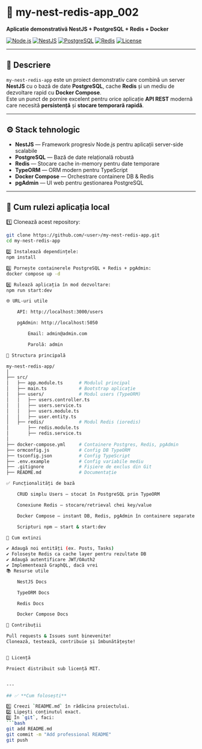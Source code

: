 # 🚀 my-nest-redis-app_002

**Aplicatie demonstrativă NestJS + PostgreSQL + Redis + Docker**

[![Node.js](https://img.shields.io/badge/node-%3E%3D16.x-green)](https://nodejs.org/)
[![NestJS](https://img.shields.io/badge/nestjs-10.x-red)](https://nestjs.com/)
[![PostgreSQL](https://img.shields.io/badge/postgres-13-blue)](https://www.postgresql.org/)
[![Redis](https://img.shields.io/badge/redis-alpine-orange)](https://redis.io/)
[![License](https://img.shields.io/badge/license-MIT-lightgrey)](#)

---

## 📌 Descriere

`my-nest-redis-app` este un proiect demonstrativ care combină un server **NestJS** cu o bază de date **PostgreSQL**, cache **Redis** și un mediu de dezvoltare rapid cu **Docker Compose**.  
Este un punct de pornire excelent pentru orice aplicație **API REST** modernă care necesită **persistență** și **stocare temporară rapidă**.

---

## ⚙️ Stack tehnologic

- **NestJS** — Framework progresiv Node.js pentru aplicații server-side scalabile
- **PostgreSQL** — Bază de date relațională robustă
- **Redis** — Stocare cache in-memory pentru date temporare
- **TypeORM** — ORM modern pentru TypeScript
- **Docker Compose** — Orchestrare containere DB & Redis
- **pgAdmin** — UI web pentru gestionarea PostgreSQL

---

## 🚀 Cum rulezi aplicația local

1️⃣ Clonează acest repository:
```bash
git clone https://github.com/<user>/my-nest-redis-app.git
cd my-nest-redis-app

2️⃣ Instalează dependințele:
npm install

3️⃣ Pornește containerele PostgreSQL + Redis + pgAdmin:
docker compose up -d

4️⃣ Rulează aplicația în mod dezvoltare:
npm run start:dev

🌐 URL-uri utile

    API: http://localhost:3000/users

    pgAdmin: http://localhost:5050

        Email: admin@admin.com

        Parolă: admin

📁 Structura principală

my-nest-redis-app/
│
├── src/
│   ├── app.module.ts      # Modulul principal
│   ├── main.ts            # Bootstrap aplicație
│   ├── users/             # Modul users (TypeORM)
│   │   ├── users.controller.ts
│   │   ├── users.service.ts
│   │   ├── users.module.ts
│   │   ├── user.entity.ts
│   ├── redis/             # Modul Redis (ioredis)
│       ├── redis.module.ts
│       ├── redis.service.ts
│
├── docker-compose.yml     # Containere Postgres, Redis, pgAdmin
├── ormconfig.js           # Config DB TypeORM
├── tsconfig.json          # Config TypeScript
├── .env.example           # Config variabile mediu
├── .gitignore             # Fișiere de exclus din Git
├── README.md              # Documentație

✅ Funcționalități de bază

    CRUD simplu Users — stocat în PostgreSQL prin TypeORM

    Conexiune Redis — stocare/retrieval chei key/value

    Docker Compose — instant DB, Redis, pgAdmin în containere separate

    Scripturi npm — start & start:dev

🧩 Cum extinzi

✔️ Adaugă noi entități (ex. Posts, Tasks)
✔️ Folosește Redis ca cache layer pentru rezultate DB
✔️ Adaugă autentificare JWT/OAuth2
✔️ Implementează GraphQL, dacă vrei
📚 Resurse utile

    NestJS Docs

    TypeORM Docs

    Redis Docs

    Docker Compose Docs

🤝 Contribuții

Pull requests & Issues sunt binevenite!
Clonează, testează, contribuie și îmbunătățește!


📜 Licență

Proiect distribuit sub licență MIT.


---

## ✅ **Cum folosești**

1️⃣ Creezi `README.md` în rădăcina proiectului.  
2️⃣ Lipești conținutul exact.  
3️⃣ În `git`, faci:
```bash
git add README.md
git commit -m "Add professional README"
git push
